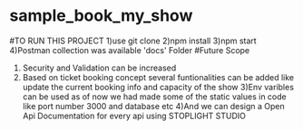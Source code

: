 # sample_book_my_show

#TO RUN THIS PROJECT
1)use git clone <url>
2)npm install
3)npm start
4)Postman collection was available 'docs' Folder
#Future Scope
1) Security and Validation can be increased
2) Based on ticket booking concept several funtionalities can be added like update the current booking info and capacity of the show
3)Env varibles can be used as of now we had made some of the static values in code like port number 3000 and database etc
4)And we can design a Open Api Documentation for every api using STOPLIGHT STUDIO
